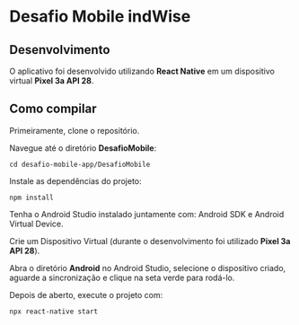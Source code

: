 # Desafio Mobile indWise

## Desenvolvimento
O aplicativo foi desenvolvido utilizando **React Native** em um dispositivo virtual **Pixel 3a API 28**.

## Como compilar
Primeiramente, clone o repositório.

Navegue até o diretório **DesafioMobile**:

```properties
cd desafio-mobile-app/DesafioMobile
```

Instale as dependências do projeto:

```properties
npm install
```

Tenha o Android Studio instalado juntamente com: Android SDK e Android Virtual Device.

Crie um Dispositivo Virtual (durante o desenvolvimento foi utilizado **Pixel 3a API 28**).

Abra o diretório **Android** no Android Studio, selecione o dispositivo criado, aguarde a sincronização e clique na seta verde para rodá-lo.

Depois de aberto, execute o projeto com:

```properties
npx react-native start
```


